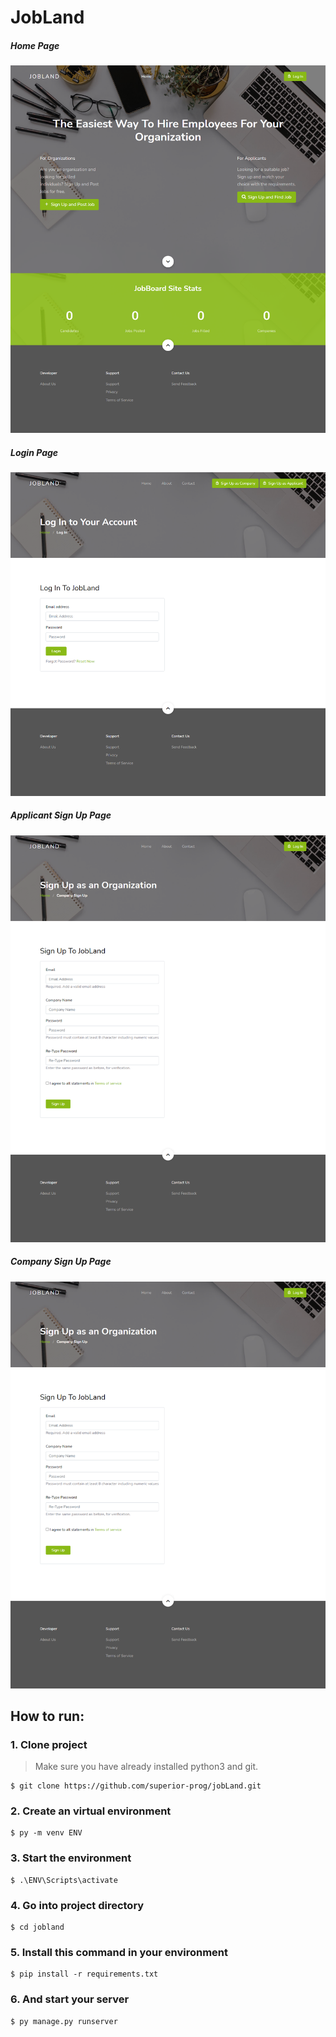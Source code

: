 # JobLand

##### Home Page
![logo](/ss/home.png?raw=true "Logo")

##### Login Page
![logo](/ss/login.png?raw=true "Logo")

##### Applicant Sign Up Page
![logo](/ss/signup2.png?raw=true "Logo")

##### Company Sign Up Page
![logo](/ss/signup1.png?raw=true "Logo")


## How to run:
### 1. Clone project
> Make sure you have already installed python3 and git.
```
$ git clone https://github.com/superior-prog/jobLand.git
```

### 2. Create an virtual environment
```
$ py -m venv ENV
```
### 3. Start the environment
```
$ .\ENV\Scripts\activate
```
### 4. Go into project directory
```
$ cd jobland
```

### 5. Install this command in your environment
```
$ pip install -r requirements.txt
```
### 6. And start your server
```
$ py manage.py runserver
```

